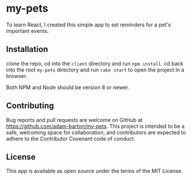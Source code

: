 # my-pets

To learn React, I created this simple app to set reminders for a pet's important events. 


## Installation

clone the repo, cd into the `client` directory and run `npm install`.
cd back into the root `my-pets` directory and run `rake start` to open the project in a browser. 

Both NPM and Node should be version 8 or newer.

## Contributing

Bug reports and pull requests are welcome on GitHub at https://github.com/adam-barton/my-pets. This project is intended to be a safe, welcoming space for collaboration, and contributors are expected to adhere to the Contributor Covenant code of conduct.

## License

This app is available as open source under the terms of the MIT License.
